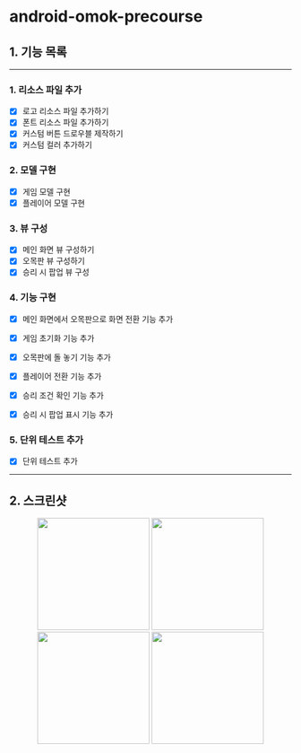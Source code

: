 # android-omok-precourse

## 1. 기능 목록
---
### 1. 리소스 파일 추가
- [x] 로고 리소스 파일 추가하기
- [x] 폰트 리소스 파일 추가하기
- [x] 커스텀 버튼 드로우블 제작하기
- [x] 커스텀 컬러 추가하기

### 2. 모델 구현
- [x] 게임 모델 구현
- [x] 플레이어 모델 구현

### 3. 뷰 구성
- [x] 메인 화면 뷰 구성하기
- [x] 오목판 뷰 구성하기
- [x] 승리 시 팝업 뷰 구성

### 4. 기능 구현
- [x] 메인 화면에서 오목판으로 화면 전환 기능 추가
- [x] 게임 초기화 기능 추가
- [x] 오목판에 돌 놓기 기능 추가
- [x] 플레이어 전환 기능 추가
- [x] 승리 조건 확인 기능 추가
- [x] 승리 시 팝업 표시 기능 추가


### 5. 단위 테스트 추가
- [x] 단위 테스트 추가
---

## 2. 스크린샷
<p align="center">
  <img src="https://github.com/aengzu/android-omok-precourse/assets/102356873/0edbcc04-3a2a-4b76-81d3-de27f51c0c09" width="200" />
  <img src="https://github.com/aengzu/android-omok-precourse/assets/102356873/955802a5-7011-4fa2-ade0-0efe625701e1" width="200" />
  <img src="https://github.com/aengzu/android-omok-precourse/assets/102356873/aa9fee4f-944e-43e8-b8e0-5685241ed0c3" width="200" />
  <img src="https://github.com/aengzu/android-omok-precourse/assets/102356873/6a86bb06-2253-4776-bff3-1566ab2c76dc" width="200" />
</p>

